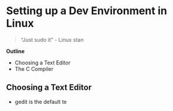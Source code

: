 # Setting up a Dev Environment in Linux

> “Just sudo it” - Linux stan

**Outline**

- Choosing a Text Editor
- The C Compiler

## Choosing a Text Editor

- gedit is the default te
